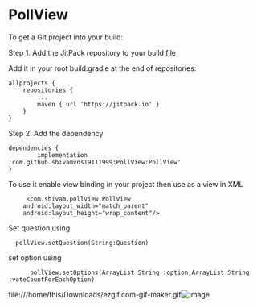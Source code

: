 # PollView



To get a Git project into your build:

Step 1. Add the JitPack repository to your build file

Add it in your root build.gradle at the end of repositories:

	allprojects {
		repositories {
			...
			maven { url 'https://jitpack.io' }
		}
	}
  
  Step 2. Add the dependency

	dependencies {
	        implementation 'com.github.shivamvns19111999:PollView:PollView'
	}
  
  To use it enable view binding in your project
 then use as a view in XML 
 
         <com.shivam.pollview.PollView
        android:layout_width="match_parent"
        android:layout_height="wrap_content"/>

Set question using 
      
      pollView.setQuestion(String:Question) 

set option using 

          pollView.setOptions(ArrayList String :option,ArrayList String :voteCountForEachOption)
  


file:///home/this/Downloads/ezgif.com-gif-maker.gif![image](https://user-images.githubusercontent.com/54793097/161969782-b08dc16f-4466-4797-bae9-f8e69d53dae0.png)
